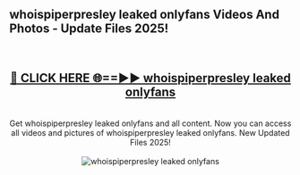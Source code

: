 <h2>whoispiperpresley leaked onlyfans Videos And Photos - Update Files 2025!</h2>
<br>
<div align="center">
<h2><a href="https://top-ai-tools.click/QrbHav" rel="nofollow">🔴 CLICK HERE 🌐==►► whoispiperpresley leaked onlyfans</a></h2>
<br>
Get whoispiperpresley leaked onlyfans and all content. Now you can access all videos and pictures of whoispiperpresley leaked onlyfans. New Updated Files 2025!
<br>
<br>
<a href="https://top-ai-tools.click/QrbHav" rel="nofollow" data-target="animated-image.originalLink"><img src="https://i.ibb.co.com/WyWwxjT/player-gif2.gif" alt="whoispiperpresley leaked onlyfans" style="max-width: 100%; display: inline-block;" data-target="animated-image.originalImage"></a>
</div>
<br>